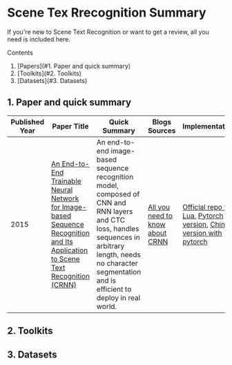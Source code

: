 # Scene Tex Rrecognition Summary
If you're new to Scene Text Recognition or want to get a review, all you need is included here.

Contents
1. [Papers](#1. Paper and quick summary)
2. [Toolkits](#2. Toolkits)
3. [Datasets](#3. Datasets)

## 1. Paper and quick summary
| Published Year  | Paper Title | Quick Summary | Blogs Sources | Implementations |
| ------------- | ------------- | ------------- | ------------- | ------------- |
| 2015  |  [An End-to-End Trainable Neural Network for Image-based Sequence Recognition and Its Application to Scene Text Recognition (CRNN)](https://arxiv.org/pdf/1507.05717.pdf)  | An end-to-end image-based sequence recognition model, composed of CNN and RNN layers and CTC loss, handles sequences in arbitrary length, needs no character segmentation and is efficient to deploy in real world.  | [All you need to know about CRNN](https://momo4826.github.io/2022/12/02/all-you-need-to-know-about-crnn)  | [Official repo with Lua](https://github.com/bgshih/crnn), [Pytorch version](https://github.com/meijieru/crnn.pytorch), [Chinese version with pytorch](https://github.com/Sierkinhane/CRNN_Chinese_Characters_Rec) |


## 2. Toolkits

## 3. Datasets


